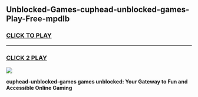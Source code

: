 
## Unblocked-Games-cuphead-unblocked-games-Play-Free-mpdlb
<h3>
<a href="https://premium76.site?title=cuphead-unblocked-games&ref=20M">CLICK TO PLAY</a></h3>
<hr>

<h3>
<a href="https://premium76.site?title=cuphead-unblocked-games&ref=20M">CLICK 2 PLAY</a>
  
</h3>

<a href="https://premium76.site?title=cuphead-unblocked-games&ref=19M"><img src="https://clearcache.store/games.png"></a>


**cuphead-unblocked-games games unblocked: Your Gateway to Fun and Accessible Online Gaming**
